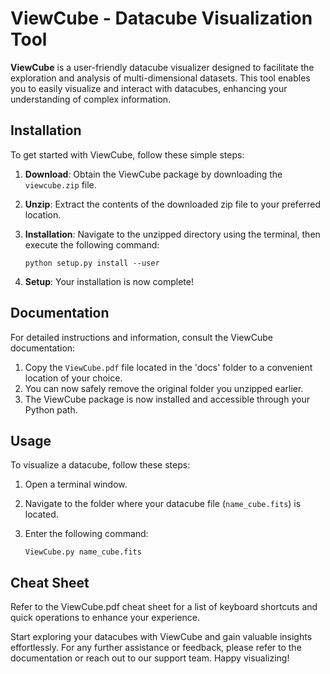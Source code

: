 # ViewCube - Datacube Visualization Tool

**ViewCube** is a user-friendly datacube visualizer designed to facilitate the exploration and analysis of multi-dimensional datasets. This tool enables you to easily visualize and interact with datacubes, enhancing your understanding of complex information.

## Installation

To get started with ViewCube, follow these simple steps:

1. **Download**: Obtain the ViewCube package by downloading the `viewcube.zip` file.
2. **Unzip**: Extract the contents of the downloaded zip file to your preferred location.
3. **Installation**: Navigate to the unzipped directory using the terminal, then execute the following command: 

    ```
    python setup.py install --user
    ```

4. **Setup**: Your installation is now complete!

## Documentation

For detailed instructions and information, consult the ViewCube documentation:

1. Copy the `ViewCube.pdf` file located in the 'docs' folder to a convenient location of your choice.
2. You can now safely remove the original folder you unzipped earlier.
3. The ViewCube package is now installed and accessible through your Python path.

## Usage

To visualize a datacube, follow these steps:

1. Open a terminal window.
2. Navigate to the folder where your datacube file (`name_cube.fits`) is located.
3. Enter the following command:

    ```
    ViewCube.py name_cube.fits
    ```

## Cheat Sheet

Refer to the ViewCube.pdf cheat sheet for a list of keyboard shortcuts and quick operations to enhance your experience.

Start exploring your datacubes with ViewCube and gain valuable insights effortlessly. For any further assistance or feedback, please refer to the documentation or reach out to our support team. Happy visualizing!

